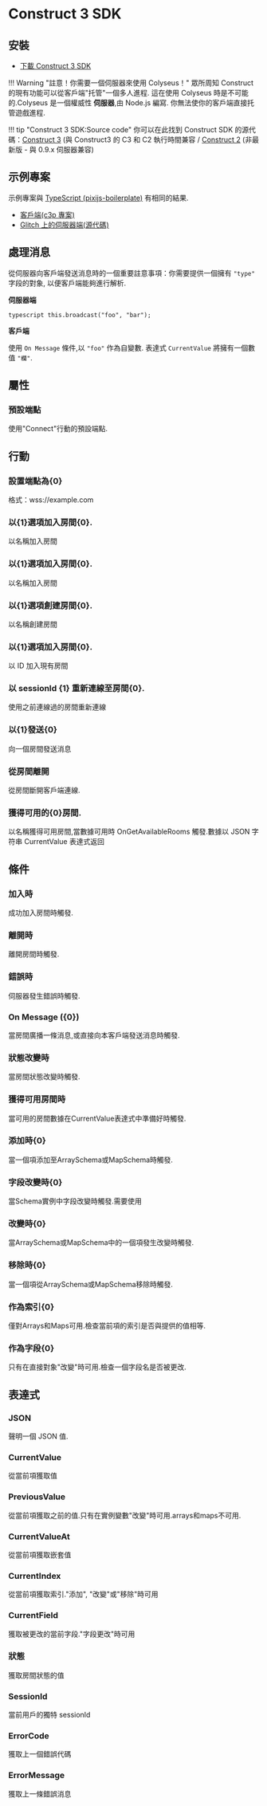 # Construct 3 SDK

## 安裝

- [下載 Construct 3 SDK](https://www.construct.net/en/make-games/addons/111/colyseus-multiplayer-client)

!!! Warning "註意！你需要一個伺服器來使用 Colyseus！"
    眾所周知 Construct 的現有功能可以從客戶端"托管"一個多人進程. 這在使用 Colyseus 時是不可能的.Colyseus 是一個權威性 **伺服器**,由 Node.js 編寫. 你無法使你的客戶端直接托管遊戲進程.

!!! tip "Construct 3 SDK:Source code"
    你可以在此找到 Construct SDK 的源代碼：[Construct 3](https://github.com/colyseus/colyseus-construct3) (與 Construct3 的 C3 和 C2 執行時間兼容 / [Construct 2](https://github.com/colyseus/colyseus-construct2) (非最新版 - 與 0.9.x 伺服器兼容)

## 示例專案

示例專案與 [TypeScript (pixijs-boilerplate)](https://github.com/endel/colyseus-pixijs-boilerplate) 有相同的結果.

- [客戶端(c3p 專案)](/_downloads/ColyAgarClient-0-14-0.c3p)
- [Glitch 上的伺服器端(源代碼)](https://glitch.com/~colyseus-construct3)


## 處理消息

從伺服器向客戶端發送消息時的一個重要註意事項：你需要提供一個擁有 `"type"` 字段的對象, 以便客戶端能夠進行解析.

**伺服器端**

```
typescript this.broadcast("foo", "bar");
```

**客戶端**

使用 `On Message` 條件,以 `"foo"` 作為自變數. 表達式 `CurrentValue` 將擁有一個數值 `"欄"`.


## 屬性

### 預設端點
使用"Connect"行動的預設端點.

## 行動

### 設置端點為{0}
格式：wss://example.com

### 以{1}選項加入房間{0}.
以名稱加入房間

### 以{1}選項加入房間{0}.
以名稱加入房間

### 以{1}選項創建房間{0}.
以名稱創建房間

### 以{1}選項加入房間{0}.
以 ID 加入現有房間

### 以 sessionId {1} 重新連線至房間{0}.
使用之前連線過的房間重新連線

### 以{1}發送{0}
向一個房間發送消息

### 從房間離開
從房間斷開客戶端連線.

### 獲得可用的{0}房間.
以名稱獲得可用房間,當數據可用時 OnGetAvailableRooms 觸發.數據以 JSON 字符串 CurrentValue 表達式返回

## 條件

### 加入時
成功加入房間時觸發.

### 離開時
離開房間時觸發.

### 錯誤時
伺服器發生錯誤時觸發.

### On Message ({0})
當房間廣播一條消息,或直接向本客戶端發送消息時觸發.

### 狀態改變時
當房間狀態改變時觸發.

### 獲得可用房間時
當可用的房間數據在CurrentValue表達式中準備好時觸發.

### 添加時{0}
當一個項添加至ArraySchema或MapSchema時觸發.

### 字段改變時{0}
當Schema實例中字段改變時觸發.需要使用

### 改變時{0}
當ArraySchema或MapSchema中的一個項發生改變時觸發.

### 移除時{0}
當一個項從ArraySchema或MapSchema移除時觸發.

### 作為索引{0}
僅對Arrays和Maps可用.檢查當前項的索引是否與提供的值相等.

### 作為字段{0}
只有在直接對象"改變"時可用.檢查一個字段名是否被更改.

## 表達式

### JSON
聲明一個 JSON 值.

### CurrentValue
從當前項獲取值

### PreviousValue
從當前項獲取之前的值.只有在實例變數"改變"時可用.arrays和maps不可用.

### CurrentValueAt
從當前項獲取嵌套值

### CurrentIndex
從當前項獲取索引."添加", "改變"或"移除"時可用

### CurrentField
獲取被更改的當前字段."字段更改"時可用

### 狀態
獲取房間狀態的值

### SessionId
當前用戶的獨特 sessionId

### ErrorCode
獲取上一個錯誤代碼

### ErrorMessage
獲取上一條錯誤消息
